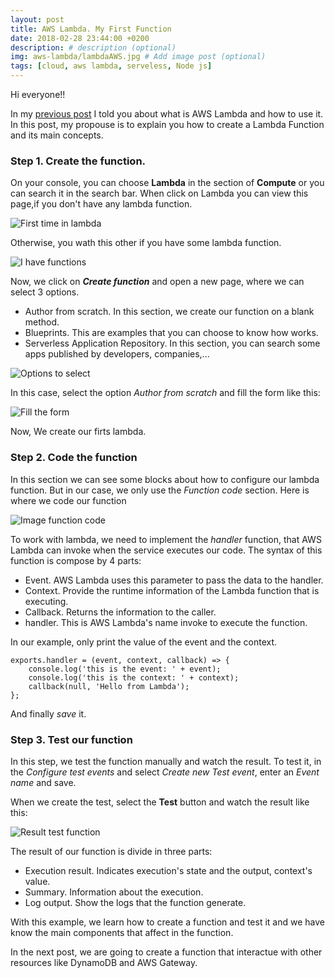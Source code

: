 ```yaml
---
layout: post
title: AWS Lambda. My First Function
date: 2018-02-28 23:44:00 +0200
description: # description (optional)
img: aws-lambda/lambdaAWS.jpg # Add image post (optional)
tags: [cloud, aws lambda, serveless, Node js]
---
```




Hi everyone!!

In my [previous post]({{site.baseurl}}/aws-lambda-what-is/) I told you about what is AWS Lambda and how to use it.
In this post, my propouse is to explain you how to create a Lambda Function and its main concepts.

### Step 1. Create the function.
On your console, you can choose __Lambda__ in the section of __Compute__ or you can search it in the search bar. When click on Lambda you can view this page,if you don't have any lambda function.

![First time in lambda]({{site.baseurl}}/assets/img/aws-lambda/FuncionamientoAWSLambda.png)

Otherwise, you wath this other if you have some lambda function.

![I have functions]({{site.baseurl}}/assets/img/aws-lambda/FuncionamientoAWSLambda.png)

Now, we click on __*Create function*__ and open a new page, where we can select 3 options.

* Author from scratch. In this section, we create our function on a blank method.
* Blueprints. This are examples that you can choose to know how works.
* Serverless Application Repository. In this section, you can search some apps published by developers, companies,...

![Options to select]({{site.baseurl}}/assets/img/aws-lambda/FuncionamientoAWSLambda.png)

In this case, select the option *Author from scratch* and fill the form like this:

![Fill the form]({{site.baseurl}}/assets/img/aws-lambda/FuncionamientoAWSLambda.png)

Now, We create our firts lambda.

### Step 2. Code the function
In this section we can see some blocks about how to configure our lambda function. But in our case, we only use the *Function code* section. Here is where we code our function

![Image function code]({{site.baseurl}}/assets/img/aws-lambda/FuncionamientoAWSLambda.png)

To work with lambda, we need to implement the *handler* function, that AWS Lambda can invoke when the service executes our code. The syntax of this function is compose by 4 parts:
* Event. AWS Lambda uses this parameter to pass the data to the handler.
* Context. Provide the runtime information of the Lambda function that is executing.
* Callback. Returns the information to the caller.
* handler. This is AWS Lambda's name invoke to execute the function.

In our example, only print the value of the event and the context.

```node
exports.handler = (event, context, callback) => {
    console.log('this is the event: ' + event);
    console.log('this is the context: ' + context);
    callback(null, 'Hello from Lambda');
};
```
And finally *save* it.

### Step 3. Test our function

In this step, we test the function manually and watch the result.
To test it, in the *Configure test events* and select *Create new Test event*, enter an *Event name* and save.

When we create the test, select the __Test__ button and watch the result like this:

![Result test function]({{site.baseurl}}/assets/img/aws-lambda/FuncionamientoAWSLambda.png)

The result of our function is divide in three parts:
* Execution result. Indicates execution's state and the output, context's value.
* Summary. Information about the execution.
* Log output. Show the logs that the function generate.

With this example, we learn how to create a function and test it and we have know the main components that affect in the function.

In the next post, we are going to create a function that interactue with other resources like DynamoDB and AWS Gateway. 
